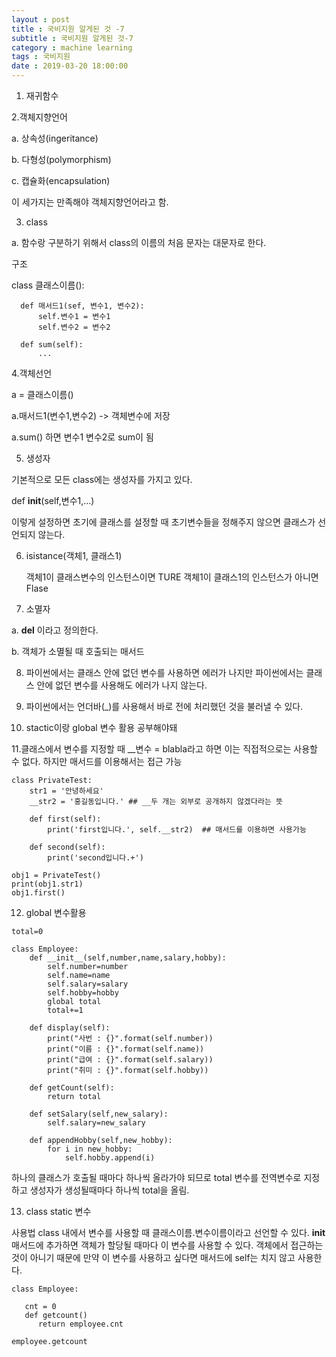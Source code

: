 ```yaml
---
layout : post
title : 국비지원 알게된 것 -7
subtitle : 국비지원 알게된 것-7
category : machine learning
tags : 국비지원
date : 2019-03-20 18:00:00
---
```


1. 재귀함수


2.객체지향언어

a. 상속성(ingeritance)

b. 다형성(polymorphism)

c. 캡슐화(encapsulation)

이 세가지는 만족해야 객체지향언어라고 함.

3. class 

a. 함수랑 구분하기 위해서 class의 이름의 처음 문자는 대문자로 한다.

구조 

class 클래스이름():

~~~    
  def 매서드1(sef, 변수1, 변수2):
      self.변수1 = 변수1
      self.변수2 = 변수2

  def sum(self): 
      ...
~~~


4.객체선언

a = 클래스이름()

a.매서드1(변수1,변수2) -> 객체변수에 저장

a.sum() 하면 변수1 변수2로 sum이 됨


5. 생성자

기본적으로 모든 class에는 생성자를 가지고 있다.

def __init__(self,변수1,...)

이렇게 설정하면 초기에 클래스를 설정할 때 초기변수들을 정해주지 않으면 클래스가 선언되지 않는다.



6. isistance(객체1, 클래스1)

   객체1이 클래스변수의 인스턴스이면 TURE
   객체1이 클래스1의 인스턴스가 아니면 Flase


7. 소멸자 
  
  a. __del__ 이라고 정의한다.
  
  b. 객체가 소멸될 때 호출되는 매서드


8. 파이썬에서는 클래스 안에 없던 변수를 사용하면 에러가 나지만 파이썬에서는 클래스 안에 없던 변수를 사용해도 에러가 나지 않는다.


9. 파이썬에서는 언더바(_)를 사용해서 바로 전에 처리했던 것을 불러낼 수 있다.


10. stactic이랑 global 변수 활용 공부해야돼


11.클래스에서 변수를 지정할 때 __변수 = blabla라고 하면 이는 직접적으로는 사용할 수 없다.
   하지만 매서드를 이용해서는 접근 가능

~~~
class PrivateTest:
    str1 = '안녕하세요'
    __str2 = '홍길동입니다.' ## __두 개는 외부로 공개하지 않겠다라는 뜻
    
    def first(self):
        print('first입니다.', self.__str2)  ## 매서드를 이용하면 사용가능
        
    def second(self):
        print('second입니다.+')
        
obj1 = PrivateTest()
print(obj1.str1)
obj1.first()
~~~

12. global 변수활용

~~~
total=0

class Employee:
    def __init__(self,number,name,salary,hobby):
        self.number=number
        self.name=name
        self.salary=salary
        self.hobby=hobby
        global total
        total+=1

    def display(self):
        print("사번 : {}".format(self.number))
        print("이름 : {}".format(self.name))
        print("급여 : {}".format(self.salary))
        print("취미 : {}".format(self.hobby))

    def getCount(self):
        return total
    
    def setSalary(self,new_salary):
        self.salary=new_salary
        
    def appendHobby(self,new_hobby):
        for i in new_hobby:
            self.hobby.append(i)
~~~


하나의 클래스가 호출될 때마다 하나씩 올라가야 되므로 total 변수를 전역변수로 지정하고
생성자가 생성될때마다 하나씩 total을 올림.

13. class static 변수
 
사용법 
class 내에서 변수를 사용할 때 클래스이름.변수이름이라고 선언할 수 있다.
__init__ 매서드에 추가하면 객체가 할당될 때마다 이 변수를 사용할 수 있다.
객체에서 접근하는 것이 아니기 때문에 만약 이 변수를 사용하고 싶다면 매서드에 self는 치지 않고 
사용한다. 

~~~
class Employee:

   cnt = 0
   def getcount()
      return employee.cnt

employee.getcount
~~~
